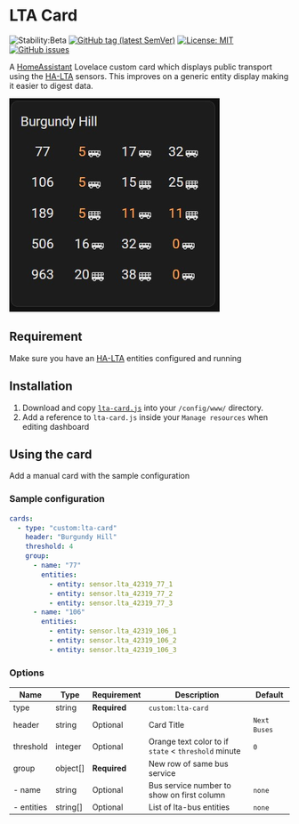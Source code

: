 # LTA Card

![Stability:Beta](https://img.shields.io/badge/stability-beta-orange)
[![GitHub tag (latest SemVer)](https://img.shields.io/github/v/release/bforbenny/lovelace-lta-card)](https://github.com/bforbenny/lovelace-lta-card/releases/latest)
[![License: MIT](https://img.shields.io/badge/License-MIT-yellow.svg)](/LICENSE.md)
[![GitHub issues](https://img.shields.io/github/issues/bforbenny/lovelace-lta-card)](https://GitHub.com/bforbenny/lovelace-lta-card/issues/)

A [HomeAssistant](https://www.home-assistant.io/) Lovelace custom card which displays public transport using the [HA-LTA](https://github.com/Codestian/ha-lta) sensors.
This improves on a generic entity display making it easier to digest data.

![Screenshot](/docs/Screenshot.jpg?raw=true "Example Card")

## Requirement

Make sure you have an [HA-LTA](https://github.com/Codestian/ha-lta) entities configured and running

## Installation

1. Download and copy [`lta-card.js`](/lta-card.js) into your `/config/www/` directory.
2. Add a reference to `lta-card.js` inside your `Manage resources` when editing dashboard

## Using the card

Add a manual card with the sample configuration

### Sample configuration

```yaml
cards:
  - type: "custom:lta-card"
    header: "Burgundy Hill"
    threshold: 4
    group:
      - name: "77"
        entities:
          - entity: sensor.lta_42319_77_1
          - entity: sensor.lta_42319_77_2
          - entity: sensor.lta_42319_77_3
      - name: "106"
        entities:
          - entity: sensor.lta_42319_106_1
          - entity: sensor.lta_42319_106_2
          - entity: sensor.lta_42319_106_3
```

### Options

| Name       | Type     | Requirement  | Description                                          | Default      |
| ---------- | -------- | ------------ | ---------------------------------------------------- | ------------ |
| type       | string   | **Required** | `custom:lta-card`                                    |              |
| header     | string   | Optional     | Card Title                                           | `Next Buses` |
| threshold  | integer  | Optional     | Orange text color to if `state` < `threshold` minute | `0`          |
| group      | object[] | **Required** | New row of same bus service                          |              |
| - name     | string   | Optional     | Bus service number to show on first column           | `none`       |
| - entities | string[] | Optional     | List of lta-bus entities                             | `none`       |
